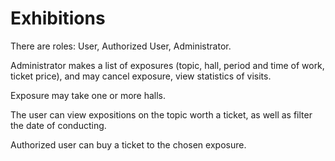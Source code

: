 # Exhibitions

There are roles: User, Authorized User, Administrator.

Administrator makes a list of exposures (topic, hall, period and time of work, ticket price), and may cancel exposure, view statistics of visits.

Exposure may take one or more halls.

The user can view expositions on the topic worth a ticket,
as well as filter the date of conducting.

Authorized user can buy a ticket to the chosen exposure. 
